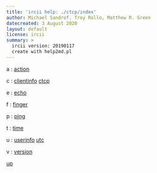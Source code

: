 ```yaml
---
title: 'ircii help: ./ctcp/index'
author: Michael Sandrof, Troy Rollo, Matthew R. Green
datecreated: 3 August 2020
layout: default
license: ircii
summary: >
  ircii version: 20190117
  create with help2md.pl
---
```



a
:  [action](action.html) 

c
:  [clientinfo](clientinfo.html) [ctcp](ctcp.html) 

e
:  [echo](echo.html) 

f
:  [finger](finger.html) 

p
:  [ping](ping.html) 

t
:  [time](time.html) 

u
:  [userinfo](userinfo.html) [utc](utc.html) 

v
:  [version](version.html) 

[up](..)
